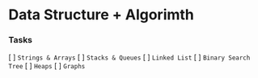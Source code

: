 # Data Structure + Algorimth

### Tasks
 [ ] `Strings & Arrays` 
 [ ] `Stacks & Queues`
 [ ] `Linked List`
 [ ] `Binary Search Tree`
 [ ] `Heaps`
 [ ] `Graphs`
